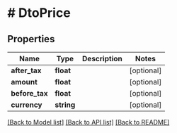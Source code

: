 # # DtoPrice

## Properties

Name | Type | Description | Notes
------------ | ------------- | ------------- | -------------
**after_tax** | **float** |  | [optional]
**amount** | **float** |  | [optional]
**before_tax** | **float** |  | [optional]
**currency** | **string** |  | [optional]

[[Back to Model list]](../../README.md#models) [[Back to API list]](../../README.md#endpoints) [[Back to README]](../../README.md)
